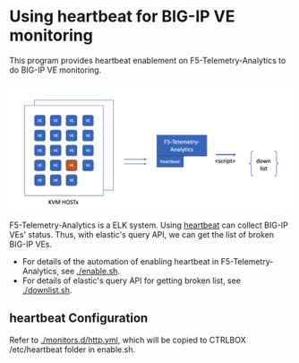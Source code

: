 # Using heartbeat for BIG-IP VE monitoring

This program provides heartbeat enablement on F5-Telemetry-Analytics to do BIG-IP VE monitoring.

![image](./integrating-with-ta.png)

F5-Telemetry-Analytics is a ELK system. Using [heartbeat](https://www.elastic.co/guide/en/beats/heartbeat/current/index.html) can collect BIG-IP VEs' status. Thus, with elastic's query API, we can get the list of broken BIG-IP VEs.

* For details of the automation of enabling heartbeat in F5-Telemetry-Analytics, see [./enable.sh](./enable.sh).
* For details of elastic's query API for getting broken list, see [./downlist.sh](./downlist.sh).

## heartbeat Configuration

Refer to [./monitors.d/http.yml](./monitors.d/http.yml), which will be copied to CTRLBOX /etc/heartbeat folder in enable.sh.